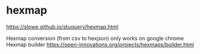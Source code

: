 # hexmap

https://slowe.github.io/stuquery/hexmap.html

Hexmap conversion (from csv to hexjson) only works on google chrome
Hexmap builder https://open-innovations.org/projects/hexmaps/builder.html
